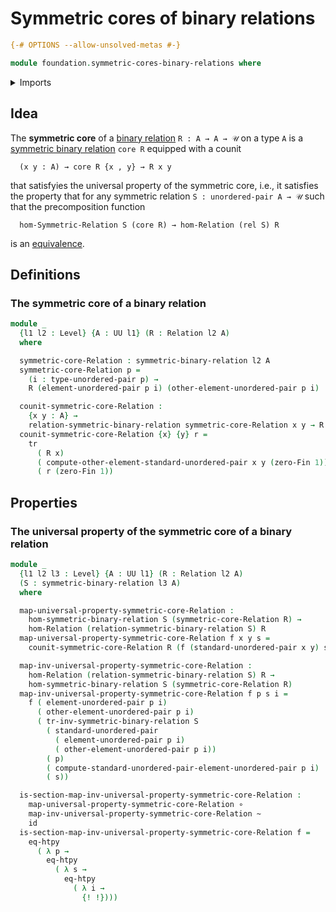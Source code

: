 # Symmetric cores of binary relations

```agda
{-# OPTIONS --allow-unsolved-metas #-}

module foundation.symmetric-cores-binary-relations where
```

<details><summary>Imports</summary>

```agda
open import foundation.binary-relations
open import foundation.function-extensionality
open import foundation.function-types
open import foundation.homotopies
open import foundation.symmetric-binary-relations
open import foundation.transport
open import foundation.universe-levels
open import foundation.unordered-pairs

open import univalent-combinatorics.standard-finite-types
```

</details>

## Idea

The **symmetric core** of a [binary relation](foundation.binary-relations.md)
`R : A → A → 𝒰` on a type `A` is a
[symmetric binary relation](foundation.symmetric-binary-relations.md) `core R`
equipped with a counit

```text
  (x y : A) → core R {x , y} → R x y
```

that satisfyies the universal property of the symmetric core, i.e., it satisfies
the property that for any symmetric relation `S : unordered-pair A → 𝒰` such
that the precomposition function

```text
  hom-Symmetric-Relation S (core R) → hom-Relation (rel S) R
```

is an [equivalence](foundation-core.equivalences.md).

## Definitions

### The symmetric core of a binary relation

```agda
module _
  {l1 l2 : Level} {A : UU l1} (R : Relation l2 A)
  where

  symmetric-core-Relation : symmetric-binary-relation l2 A
  symmetric-core-Relation p =
    (i : type-unordered-pair p) →
    R (element-unordered-pair p i) (other-element-unordered-pair p i)

  counit-symmetric-core-Relation :
    {x y : A} →
    relation-symmetric-binary-relation symmetric-core-Relation x y → R x y
  counit-symmetric-core-Relation {x} {y} r =
    tr
      ( R x)
      ( compute-other-element-standard-unordered-pair x y (zero-Fin 1))
      ( r (zero-Fin 1))
```

## Properties

### The universal property of the symmetric core of a binary relation

```agda
module _
  {l1 l2 l3 : Level} {A : UU l1} (R : Relation l2 A)
  (S : symmetric-binary-relation l3 A)
  where

  map-universal-property-symmetric-core-Relation :
    hom-symmetric-binary-relation S (symmetric-core-Relation R) →
    hom-Relation (relation-symmetric-binary-relation S) R
  map-universal-property-symmetric-core-Relation f x y s =
    counit-symmetric-core-Relation R (f (standard-unordered-pair x y) s)

  map-inv-universal-property-symmetric-core-Relation :
    hom-Relation (relation-symmetric-binary-relation S) R →
    hom-symmetric-binary-relation S (symmetric-core-Relation R)
  map-inv-universal-property-symmetric-core-Relation f p s i =
    f ( element-unordered-pair p i)
      ( other-element-unordered-pair p i)
      ( tr-inv-symmetric-binary-relation S
        ( standard-unordered-pair
          ( element-unordered-pair p i)
          ( other-element-unordered-pair p i))
        ( p)
        ( compute-standard-unordered-pair-element-unordered-pair p i)
        ( s))

  is-section-map-inv-universal-property-symmetric-core-Relation :
    map-universal-property-symmetric-core-Relation ∘
    map-inv-universal-property-symmetric-core-Relation ~
    id
  is-section-map-inv-universal-property-symmetric-core-Relation f =
    eq-htpy
      ( λ p →
        eq-htpy
          ( λ s →
            eq-htpy
              ( λ i →
                {! !})))
```
